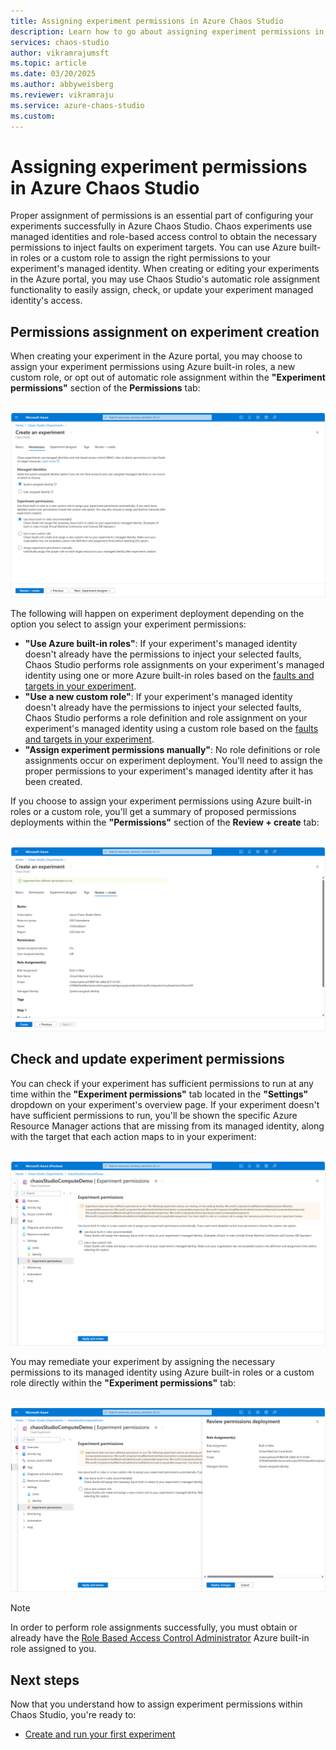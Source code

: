 ```yaml
---
title: Assigning experiment permissions in Azure Chaos Studio
description: Learn how to go about assigning experiment permissions in Azure Chaos Studio.
services: chaos-studio
author: vikramrajumsft
ms.topic: article
ms.date: 03/20/2025
ms.author: abbyweisberg
ms.reviewer: vikramraju
ms.service: azure-chaos-studio
ms.custom: 
---
```


# Assigning experiment permissions in Azure Chaos Studio

Proper assignment of permissions is an essential part of configuring your experiments successfully in Azure Chaos Studio. Chaos experiments use managed identities and role-based access control to obtain the necessary permissions to inject faults on experiment targets. You can use Azure built-in roles or a custom role to assign the right permissions to your experiment's managed identity. When creating or editing your experiments in the Azure portal, you may use Chaos Studio's automatic role assignment functionality to easily assign, check, or update your experiment managed identity's access.

## Permissions assignment on experiment creation

When creating your experiment in the Azure portal, you may choose to assign your experiment permissions using Azure built-in roles, a new custom role, or opt out of automatic role assignment within the **"Experiment permissions"** section of the **Permissions** tab:

<br>[![Screenshot that shows the permissions tab with a system-assigned identity and Azure-built-in roles selected in the Azure portal.](images/permissions-tab.png)](images/permissions-tab.png#lightbox)<br>

The following will happen on experiment deployment depending on the option you select to assign your experiment permissions:
* **"Use Azure built-in roles"**: If your experiment's managed identity doesn't already have the permissions to inject your selected faults, Chaos Studio performs role assignments on your experiment's managed identity using one or more Azure built-in roles based on the [faults and targets in your experiment](chaos-studio-fault-providers.md).
* **"Use a new custom role"**: If your experiment's managed identity doesn't already have the permissions to inject your selected faults, Chaos Studio performs a role definition and role assignment on your experiment's managed identity using a custom role based on the [faults and targets in your experiment](chaos-studio-fault-providers.md).
* **"Assign experiment permissions manually"**: No role definitions or role assignments occur on experiment deployment. You'll need to assign the proper permissions to your experiment's managed identity after it has been created.

If you choose to assign your experiment permissions using Azure built-in roles or a custom role, you'll get a summary of proposed permissions deployments within the **"Permissions"** section of the **Review + create** tab:

<br>[![Screenshot that shows the review and create tab with an Azure-built-in role to be assigned to the experiment's identity in the Azure portal.](images/review-create-tab-role-assignment.png)](images/review-create-tab-role-assignment.png#lightbox)<br>

## Check and update experiment permissions

You can check if your experiment has sufficient permissions to run at any time within the **"Experiment permissions"** tab located in the **"Settings"** dropdown on your experiment's overview page. If your experiment doesn't have sufficient permissions to run, you'll be shown the specific Azure Resource Manager actions that are missing from its managed identity, along with the target that each action maps to in your experiment:

<br>[![Screenshot that shows the experiment permissions page of an experiment within the Azure portal.](images/permissions-need-remediation.png)](images/permissions-need-remediation.png#lightbox)<br>

You may remediate your experiment by assigning the necessary permissions to its managed identity using Azure built-in roles or a custom role directly within the **"Experiment permissions"** tab:

<br>[![Screenshot that shows the permissions deployment context pane within the experiment permissions page of an experiment within the Azure portal.](images/permissions-need-remediation-deployment.png)](images/permissions-need-remediation-deployment.png#lightbox)<br>

> [!NOTE]
> In order to perform role assignments successfully, you must obtain or already have the [Role Based Access Control Administrator](https://learn.microsoft.com/en-us/azure/role-based-access-control/built-in-roles/privileged#role-based-access-control-administrator) Azure built-in role assigned to you.

## Next steps
Now that you understand how to assign experiment permissions within Chaos Studio, you're ready to:

- [Create and run your first experiment](chaos-studio-tutorial-service-direct-portal.md)



